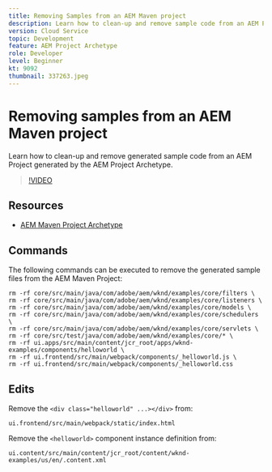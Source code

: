 ```yaml
---
title: Removing Samples from an AEM Maven project
description: Learn how to clean-up and remove sample code from an AEM Project generated by the AEM Project Archetype.
version: Cloud Service
topic: Development
feature: AEM Project Archetype
role: Developer
level: Beginner
kt: 9092
thumbnail: 337263.jpeg
---
```


# Removing samples from an AEM Maven project

Learn how to clean-up and remove generated sample code from an AEM Project generated by the AEM Project Archetype.

>[!VIDEO](https://video.tv.adobe.com/v/337263/?quality=12&learn=on)


## Resources

+ [AEM Maven Project Archetype](https://github.com/adobe/aem-project-archetype)

## Commands

The following commands can be executed to remove the generated sample files from the AEM Maven Project:

```
rm -rf core/src/main/java/com/adobe/aem/wknd/examples/core/filters \
rm -rf core/src/main/java/com/adobe/aem/wknd/examples/core/listeners \
rm -rf core/src/main/java/com/adobe/aem/wknd/examples/core/models \
rm -rf core/src/main/java/com/adobe/aem/wknd/examples/core/schedulers \
rm -rf core/src/main/java/com/adobe/aem/wknd/examples/core/servlets \
rm -rf core/src/test/java/com/adobe/aem/wknd/examples/core/* \
rm -rf ui.apps/src/main/content/jcr_root/apps/wknd-examples/components/helloworld \
rm -rf ui.frontend/src/main/webpack/components/_helloworld.js \
rm -rf ui.frontend/src/main/webpack/components/_helloworld.css
```

## Edits

Remove the `<div class="helloworld" ...></div>` from:

```
ui.frontend/src/main/webpack/static/index.html
```

Remove the `<helloworld>` component instance definition from:

```
ui.content/src/main/content/jcr_root/content/wknd-examples/us/en/.content.xml
```
